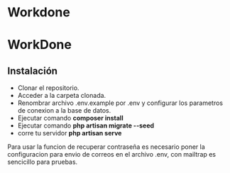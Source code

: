 # Workdone

# WorkDone

## Instalación

* Clonar el repositorio.
* Acceder a la carpeta clonada.
* Renombrar archivo .env.example por .env y configurar los parametros de conexion a la base de datos.
* Ejecutar comando **composer install**
* Ejecutar comando **php artisan migrate --seed**
* corre tu servidor **php artisan serve**

Para usar la funcion de recuperar contraseña es necesario poner la configuracion para envio de correos en el archivo .env, con mailtrap es sencicillo para pruebas.


